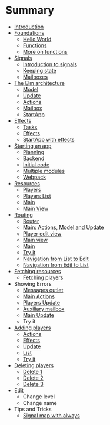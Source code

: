 # Summary

* [Introduction](README.md)
* [Foundations](foundations/cover.md)
   * [Hello World](foundations/hello.md)
   * [Functions](foundations/functions.md)
   * [More on functions](foundations/more_on_functions.md)
* [Signals](signals/cover.md)
   * [Introduction to signals](signals/introduction.md)
   * [Keeping state](signals/keeping_state.md)
   * [Mailboxes](signals/mailboxes.md)
* [The Elm architecture](elm_arch/cover.md)
   * [Model](elm_arch/model.md)
   * [Update](elm_arch/update.md)
   * [Actions](elm_arch/actions.md)
   * [Mailbox](elm_arch/mailbox.md)
   * [StartApp](elm_arch/startapp.md)
* [Effects](effects/cover.md)
   * [Tasks](effects/tasks.md)
   * [Effects](effects/effects.md)
   * [StartApp with effects](effects/startapp_with_effects.md)
* [Starting an app](building/cover.md)
   * [Planning](building/planning.md)
   * [Backend](building/backend.md)
   * [Initial code](building/initial_code.md)
   * [Multiple modules](building/multiple_modules.md)
   * [Webpack](building/webpack.md)
* [Resources](resources/cover.md)
   * [Players](resources/players.md)
   * [Players List](resources/players_list.md)
   * [Main](resources/main.md)
   * [Main View](resources/main_view.md)
* [Routing](routing/cover.md)
   * [Router](routing/router.md)
   * [Main: Actions, Model and Update](routing/main_actions.md)
   * [Player edit view](routing/player_edit_view.md)
   * [Main view](routing/main_view.md)
   * [Main](routing/main.md)
   * [Try it](routing/try_it.md)
   * [Navigation from List to Edit](routing/navigation_from_list_to_edit.md)
   * [Navigation from Edit to List](routing/navigation_from_edit_to_list.md)
* [Fetching resources](fetching_resources/cover.md)
   * [Fetching players](fetching_resources/fetching_players.md)
* Showing Errors
   * [Messages outlet](showing_errors/messages_outlet.md)
   * [Main Actions](showing_errors/main_actions.md)
   * [Players Update](showing_errors/players_update.md)
   * [Auxiliary mailbox](showing_errors/auxiliary_mailbox.md)
   * [Main Update](showing_errors/main_update.md)
   * Try it
* [Adding players](add/cover.md)
   * [Actions](add/add_1.md)
   * [Effects](add/effects.md)
   * [Update](add/update.md)
   * [List](add/add_2.md)
   * [Try it](add/try_it.md)
* [Deleting players](delete/cover.md)
   * [Delete 1](delete/delete_1.md)
   * [Delete 2](delete/delete_2.md)
   * [Delete 3](delete/delete_3.md)
* Edit
   * Change level
   * Change name
* Tips and Tricks
   * [Signal map with always](tips-tricks/signal_map_with_always.md)

